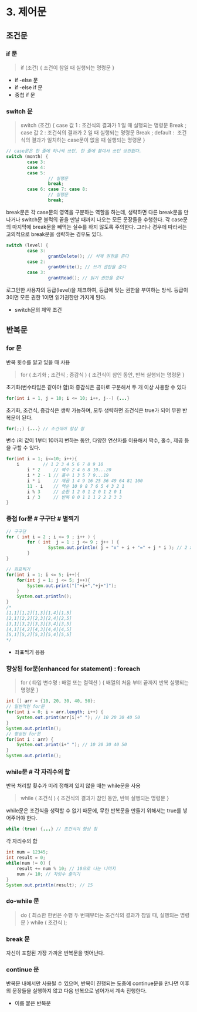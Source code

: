 # 3. 제어문

## 조건문

### if 문

> if (조건) {
         조건이 참일 때 실행되는 명령문
}

- if -else 문
- if -else if 문
- 중첩 if 문

### switch 문

> switch (조건) {
        case 값 1 :
                   조건식의 결과가 1 일 때 실행되는 명령문
                   Break ;
        case 값 2 :
                   조건식의 결과가 2 일 때 실행되는 명령문
                   Break ;
        default : 
                   조건식의 결과가 일치하는 case문이 없을 때 실행되는 명령문
}

```java
// case문은 한 줄에 하나씩 쓰던, 한 줄에 붙여서 쓰던 상관없다.
switch (month) {
		case 3:
		case 4:
		case 5:
				// 실행문
				break;
		case 6: case 7: case 8:
				// 실행문
				break;
```

break문은 각 case문의 영역을 구분하는 역할을 하는데, 생략하면 다른 break문을 만나거나 switch문 블럭의 끝을 만날 때까지 나오는 모든 문장들을 수행한다. 각 case문의 마지막에 break문을 빼먹는 실수를 하지 않도록 주의한다. 그러나 경우에 따라서는 고의적으로 break문을 생략하는 경우도 있다.

```java
switch (level) {
		case 3:
				grantDelete(); // 삭제 권한을 준다
		case 2:
				grantWrite(); // 쓰기 권한을 준다
		case 3:
				grantRead(); // 읽기 권한을 준다
```

로그인한 사용자의 등급(level)을 체크하여, 등급에 맞는 권한을 부여하는 방식. 등급이 3이면 모든 권한 1이면 읽기권한만 가지게 된다.

- switch문의 제약 조건

## 반복문

### for 문

반복 횟수를 알고 있을 때 사용

> for ( 초기화 ; 조건식 ; 증감식 ) {
        조건식이 참인 동안, 반복 실행되는 명령문
}

초기화(변수타입은 같아야 함)와 증감식은 콤마로 구분해서 두 개 이상 사용할 수 있다

```java
for(int i = 1, j = 10; i <= 10; i++, j--) {...}
```

초기화, 조건식, 증감식은 생략 가능하며, 모두 생략하면 조건식은 true가 되어 무한 반복문이 된다.

```java
for(;;) {...} // 조건식이 항상 참
```

변수 i의 값이 1부터 10까지 변하는 동안, 다양한 연산자를 이용해서 짝수, 홀수, 제곱 등을 구할 수 있다.

```java
for(int i = 1; i<=10; i++){
    i         // 1 2 3 4 5 6 7 8 9 10
		i * 2     // 짝수 2 4 6 8 10...20
		i * 2 - 1 // 홀수 1 3 5 7 9...19
		i * i     // 제곱 1 4 9 16 25 36 49 64 81 100
		11 - i    // 역순 10 9 8 7 6 5 4 3 2 1
		i % 3     // 순환 1 2 0 1 2 0 1 2 0 1
		i / 3     // 반복 0 0 1 1 1 2 2 2 3 3
}
```

### 중첩 for문 # 구구단 # 별찍기

```java
// 구구단
for ( int i = 2 ; i <= 9 ; i++ ) {
		for ( int  j = 1 ; j <= 9 ; j++ ) {
				System.out.println( j + "x" + i + "=" + j * i ); // 2 x 1 = 2 ...
		}
}

// 좌표찍기
for(int i = 1; i <= 5; i++){
    for(int j = 1; j <= 5; j++){
        System.out.print("["+i+","+j+"]");
    }
    System.out.println();
}
/* 
[1,1][1,2][1,3][1,4][1,5]
[2,1][2,2][2,3][2,4][2,5]
[3,1][3,2][3,3][3,4][3,5]
[4,1][4,2][4,3][4,4][4,5]
[5,1][5,2][5,3][5,4][5,5]
*/
```

- 좌표찍기 응용

### 향상된 for문(enhanced for statement) : foreach

> for ( 타입 변수명 : 배열 또는 컬렉션 ) {
        배열의 처음 부터 끝까지 반복 실행되는 명령문
}

```java
int [] arr = {10, 20, 30, 40, 50};
// 일반적인 for문
for(int i = 0; i < arr.length; i++) {
    System.out.print(arr[i]+" "); // 10 20 30 40 50
}
System.out.println();
// 향상된 for문
for(int i : arr) {
    System.out.print(i+" "); // 10 20 30 40 50
}
System.out.println();
```

### while문 # 각 자리수의 합

반복 처리할 횟수가 미리 정해져 있지 않을 때는 while문을 사용

> while ( 조건식 ) {
        조건식의 결과가 참인 동안, 반복 실행되는 명령문
}

while문은 조건식을 생략할 수 없기 때문에, 무한 반복문을 만들기 위해서는 true를 넣어주어야 한다.

```java
while (true) {...} // 조건식이 항상 참 
```

각 자리수의 합

```java
int num = 12345;
int result = 0;
while(num != 0) {
    result += num % 10; // 10으로 나눈 나머지
    num /= 10; // 자릿수 줄이기
}
System.out.println(result); // 15
```

### do-while 문

> do {
        최소한 한번은 수행
        두 번째부터는 조건식의 결과가 참일 때, 실행되는 명령문
} while ( 조건식 );

### break 문

자신이 포함된 가장 가까운 반복문을 벗어난다.

### continue 문

반복문 내에서만 사용될 수 있으며, 반복이 진행되는 도중에 continue문을 만나면 이후의 문장들을 실행하지 않고 다음 반복으로 넘어가서 계속 진행한다.

- 이름 붙은 반복문
